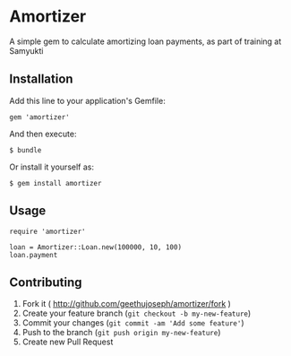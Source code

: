 # Amortizer

A simple gem to calculate amortizing loan payments, as part of training at Samyukti

## Installation

Add this line to your application's Gemfile:

    gem 'amortizer'

And then execute:

    $ bundle

Or install it yourself as:

    $ gem install amortizer

## Usage

    require 'amortizer'

    loan = Amortizer::Loan.new(100000, 10, 100)
    loan.payment

## Contributing

1. Fork it ( http://github.com/geethujoseph/amortizer/fork )
2. Create your feature branch (`git checkout -b my-new-feature`)
3. Commit your changes (`git commit -am 'Add some feature'`)
4. Push to the branch (`git push origin my-new-feature`)
5. Create new Pull Request
